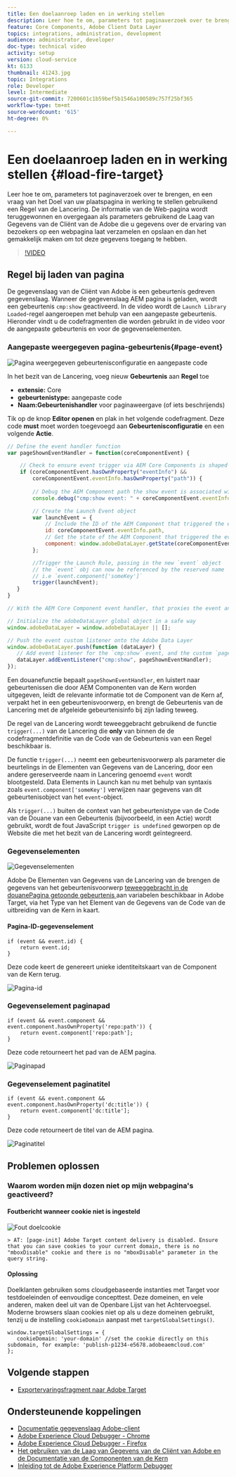 ```yaml
---
title: Een doelaanroep laden en in werking stellen
description: Leer hoe te om, parameters tot paginaverzoek over te brengen, en een vraag van het Doel van uw plaatspagina in werking te stellen gebruikend een Regel van de Lancering. De informatie van de pagina wordt teruggewonnen en overgegaan als parameters gebruikend de Laag van Gegevens van de Cliënt van de Adobe die u gegevens over de ervaring van bezoekers op een webpagina kunt verzamelen en opslaan en dan het gemakkelijk maken om tot deze gegevens toegang te hebben.
feature: Core Components, Adobe Client Data Layer
topics: integrations, administration, development
audience: administrator, developer
doc-type: technical video
activity: setup
version: cloud-service
kt: 6133
thumbnail: 41243.jpg
topic: Integrations
role: Developer
level: Intermediate
source-git-commit: 7200601c1b59bef5b1546a100589c757f25bf365
workflow-type: tm+mt
source-wordcount: '615'
ht-degree: 0%

---
```



# Een doelaanroep laden en in werking stellen {#load-fire-target}

Leer hoe te om, parameters tot paginaverzoek over te brengen, en een vraag van het Doel van uw plaatspagina in werking te stellen gebruikend een Regel van de Lancering. De informatie van de Web-pagina wordt teruggewonnen en overgegaan als parameters gebruikend de Laag van Gegevens van de Cliënt van de Adobe die u gegevens over de ervaring van bezoekers op een webpagina laat verzamelen en opslaan en dan het gemakkelijk maken om tot deze gegevens toegang te hebben.

>[!VIDEO](https://video.tv.adobe.com/v/41243?quality=12&learn=on)

## Regel bij laden van pagina

De gegevenslaag van de Cliënt van Adobe is een gebeurtenis gedreven gegevenslaag. Wanneer de gegevenslaag AEM pagina is geladen, wordt een gebeurtenis `cmp:show` geactiveerd. In de video wordt de `Launch Library Loaded`-regel aangeroepen met behulp van een aangepaste gebeurtenis. Hieronder vindt u de codefragmenten die worden gebruikt in de video voor de aangepaste gebeurtenis en voor de gegevenselementen.

### Aangepaste weergegeven pagina-gebeurtenis{#page-event}

![Pagina weergegeven gebeurtenisconfiguratie en aangepaste code](assets/load-and-fire-target-call.png)

In het bezit van de Lancering, voeg nieuw **Gebeurtenis** aan **Regel** toe

+ __extensie:__ Core
+ __gebeurtenistype:__ aangepaste code
+ __Naam:Gebeurtenishandler__ voor paginaweergave (of iets beschrijends)

Tik op de knop __Editor openen__ en plak in het volgende codefragment. Deze code __must__ moet worden toegevoegd aan __Gebeurtenisconfiguratie__ en een volgende __Actie__.

```javascript
// Define the event handler function
var pageShownEventHandler = function(coreComponentEvent) {

    // Check to ensure event trigger via AEM Core Components is shaped correctly
    if (coreComponentEvent.hasOwnProperty("eventInfo") && 
        coreComponentEvent.eventInfo.hasOwnProperty("path")) {
    
        // Debug the AEM Component path the show event is associated with
        console.debug("cmp:show event: " + coreComponentEvent.eventInfo.path);

        // Create the Launch Event object
        var launchEvent = {
            // Include the ID of the AEM Component that triggered the event
            id: coreComponentEvent.eventInfo.path,
            // Get the state of the AEM Component that triggered the event           
            component: window.adobeDataLayer.getState(coreComponentEvent.eventInfo.path)
        };

        //Trigger the Launch Rule, passing in the new `event` object
        // the `event` obj can now be referenced by the reserved name `event` by other Launch data elements
        // i.e `event.component['someKey']`
        trigger(launchEvent);
   }
}

// With the AEM Core Component event handler, that proxies the event and relevant information to Adobe Launch, defined above...

// Initialize the adobeDataLayer global object in a safe way
window.adobeDataLayer = window.adobeDataLayer || [];

// Push the event custom listener onto the Adobe Data Layer
window.adobeDataLayer.push(function (dataLayer) {
   // Add event listener for the `cmp:show` event, and the custom `pageShownEventHandler` function as the callback
   dataLayer.addEventListener("cmp:show", pageShownEventHandler);
});
```

Een douanefunctie bepaalt `pageShownEventHandler`, en luistert naar gebeurtenissen die door AEM Componenten van de Kern worden uitgegeven, leidt de relevante informatie tot de Component van de Kern af, verpakt het in een gebeurtenisvoorwerp, en brengt de Gebeurtenis van de Lancering met de afgeleide gebeurtenisinfo bij zijn lading teweeg.

De regel van de Lancering wordt teweeggebracht gebruikend de functie `trigger(...)` van de Lancering die __only__ van binnen de de codefragmentdefinitie van de Code van de Gebeurtenis van een Regel beschikbaar is.

De functie `trigger(...)` neemt een gebeurtenisvoorwerp als parameter die beurtelings in de Elementen van Gegevens van de Lancering, door een andere gereserveerde naam in Lancering genoemd `event` wordt blootgesteld. Data Elements in Launch kan nu met behulp van syntaxis zoals `event.component['someKey']` verwijzen naar gegevens van dit gebeurtenisobject van het `event`-object.

Als `trigger(...)` buiten de context van het gebeurtenistype van de Code van de Douane van een Gebeurtenis (bijvoorbeeld, in een Actie) wordt gebruikt, wordt de fout JavaScript `trigger is undefined` geworpen op de Website die met het bezit van de Lancering wordt geïntegreerd.


### Gegevenselementen

![Gegevenselementen](assets/data-elements.png)

Adobe De Elementen van Gegevens van de Lancering van de brengen de gegevens van het gebeurtenisvoorwerp [teweeggebracht in de douanePagina getoonde gebeurtenis ](#page-event) aan variabelen beschikbaar in Adobe Target, via het Type van het Element van de Gegevens van de Code van de uitbreiding van de Kern in kaart.

#### Pagina-ID-gegevenselement

```
if (event && event.id) {
    return event.id;
}
```

Deze code keert de genereert unieke identiteitskaart van de Component van de Kern terug.

![Pagina-id](assets/pageid.png)

### Gegevenselement paginapad

```
if (event && event.component && event.component.hasOwnProperty('repo:path')) {
    return event.component['repo:path'];
}
```

Deze code retourneert het pad van de AEM pagina.

![Paginapad](assets/pagepath.png)

### Gegevenselement paginatitel

```
if (event && event.component && event.component.hasOwnProperty('dc:title')) {
    return event.component['dc:title'];
}
```

Deze code retourneert de titel van de AEM pagina.

![Paginatitel](assets/pagetitle.png)

## Problemen oplossen

### Waarom worden mijn dozen niet op mijn webpagina&#39;s geactiveerd?

#### Foutbericht wanneer cookie niet is ingesteld

![Fout doelcookie](assets/target-cookie-error.png)

```
> AT: [page-init] Adobe Target content delivery is disabled. Ensure that you can save cookies to your current domain, there is no "mboxDisable" cookie and there is no "mboxDisable" parameter in the query string.
```

#### Oplossing

Doelklanten gebruiken soms cloudgebaseerde instanties met Target voor testdoeleinden of eenvoudige concepttest. Deze domeinen, en vele anderen, maken deel uit van de Openbare Lijst van het Achtervoegsel.
Moderne browsers slaan cookies niet op als u deze domeinen gebruikt, tenzij u de instelling `cookieDomain` aanpast met `targetGlobalSettings()`.

```
window.targetGlobalSettings = {  
   cookieDomain: 'your-domain' //set the cookie directly on this subdomain, for example: 'publish-p1234-e5678.adobeaemcloud.com'
};
```

## Volgende stappen

+ [Exportervaringsfragment naar Adobe Target](./export-experience-fragment-target.md)

## Ondersteunende koppelingen

+ [Documentatie gegevenslaag Adobe-client](https://github.com/adobe/adobe-client-data-layer/wiki)
+ [Adobe Experience Cloud Debugger - Chrome](https://chrome.google.com/webstore/detail/adobe-experience-cloud-de/ocdmogmohccmeicdhlhhgepeaijenapj)
+ [Adobe Experience Cloud Debugger - Firefox](https://addons.mozilla.org/en-US/firefox/addon/adobe-experience-platform-dbg/)
+ [Het gebruiken van de Laag van Gegevens van de Cliënt van Adobe en de Documentatie van de Componenten van de Kern](https://experienceleague.adobe.com/docs/experience-manager-core-components/using/developing/data-layer/overview.html)
+ [Inleiding tot de Adobe Experience Platform Debugger](https://experienceleague.adobe.com/docs/debugger-learn/tutorials/experience-platform-debugger/introduction-to-the-experience-platform-debugger.html)
